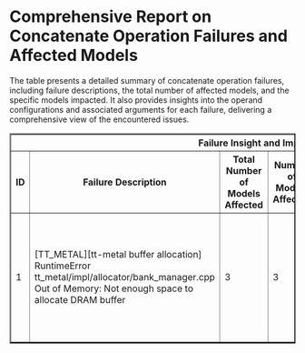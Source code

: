 <h1>Comprehensive Report on Concatenate Operation Failures and Affected Models</h1>
<p>The table presents a detailed summary of concatenate operation failures, including failure descriptions, the total number of affected models, and the specific models impacted. It also provides insights into the operand configurations and associated arguments for each failure, delivering a comprehensive view of the encountered issues.</p>
<table border="2">
	<thead>
		<tr style="text-align: center;">
			<th colspan="5">Failure Insight and Impacted Models</th>
			<th colspan="2">Concatenate Operation Details</th>
		</tr>
		<tr style="text-align: center;">
			<th>ID</th>
			<th>Failure Description</th>
			<th>Total Number of Models Affected</th>
			<th>Number of Models Affected</th>
			<th>Affected Models</th>
			<th>Operands</th>
			<th>Arguments</th>
		</tr>
	</thead>
	<tbody>
		<tr>
			<td rowspan="1">1</td>
			<td rowspan="1">[TT_METAL][tt-metal buffer allocation] RuntimeError tt_metal/impl/allocator/bank_manager.cpp Out of Memory: Not enough space to allocate DRAM buffer</td>
			<td rowspan="1">3</td>
			<td>3</td>
			<td><ul><li>pt_inception_v4_img_cls_osmr</li><li>pt_inception_inception_v4_img_cls_timm</li><li>pt_inception_inception_v4_tf_in1k_img_cls_timm</li></ul></td>
			<td>Operand(type=Parameter, shape=(256, 1536, 1, 1), dtype=float32)<br><div align='center'>X</div>Operand(type=Parameter, shape=(384, 1536, 1, 1), dtype=float32)<br><div align='center'>X</div>Operand(type=Parameter, shape=(384, 1536, 1, 1), dtype=float32)</td>
			<td>axis : -4</td>
		</tr>
	</tbody>
</table>
